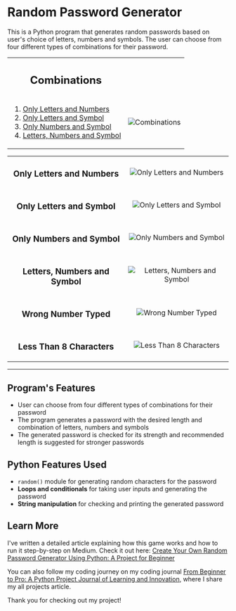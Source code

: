 # Random Password Generator

This is a Python program that generates random passwords based on user's choice of letters, numbers and symbols. The user can choose from four different types of combinations for their password.

<table>
<tr colspan="2">
<td align="center">

## Combinations

</td>
</tr>
<tr>
<td>

1. [Only Letters and Numbers](#ln "Goto Only Letters and Numbers")
2. [Only Letters and Symbol](#ls "Goto Only Letters and Symbol")
3. [Only Numbers and Symbol](#ns "Goto Only Numbers and Symbol")
4. [Letters, Numbers and Symbol](#lns "Goto Letters, Numbers and Symbol")
</td>

<td>

![Combinations](https://user-images.githubusercontent.com/29802859/221974942-c0257c45-cadd-440f-91fe-6fcbec6ace0b.png)

</td>
<tr>
</table>

<table>
<tr>
<td>
<h3 id="ln" align="center">Only Letters and Numbers</h3>
</td>

<td valign="middle" align="center">

![Only Letters and Numbers](https://user-images.githubusercontent.com/29802859/221973247-4ea804ca-2f16-4737-9a94-2e23d2840d00.png)

</td>
</tr>

<tr>
<td>
<h3 id="ln" align="center">Only Letters and Symbol</h3>
</td>

<td valign="middle" align="center">

![Only Letters and Symbol](https://user-images.githubusercontent.com/29802859/221974689-18640ce8-a43f-425b-a5ce-368a7dbc5162.png)

</td>
</tr>

<tr>
<td>
<h3 id="ns" align="center">Only Numbers and Symbol</h3>
</td>

<td valign="middle" align="center">

![Only Numbers and Symbol](https://user-images.githubusercontent.com/29802859/221974713-2ad19de6-f1a8-4271-a6ec-6fe2c221d6bf.png)

</td>
</tr>

<tr>
<td>
<h3 id="lns" align="center">Letters, Numbers and Symbol</h3>
</td>

<td valign="middle" align="center">

![Letters, Numbers and Symbol](https://user-images.githubusercontent.com/29802859/221974749-1f7b35c0-ead4-4bee-b004-0c448617e9e5.png)

</td>
</tr>

<tr>
<td>
<h3 align="center">Wrong Number Typed</h3>
</td>

<td valign="middle" align="center">

![Wrong Number Typed](https://user-images.githubusercontent.com/29802859/221948211-46830047-ab3d-487c-a264-73b8d6dbf246.png)

</td>
</tr>

<tr>
<td>
<h3 align="center">Less Than 8 Characters</h3>
</td>

<td valign="middle" align="center">

![Less Than 8 Characters](https://user-images.githubusercontent.com/29802859/221974897-891dee63-6c39-4d8a-ae70-a3f96dd333e7.png)

</td>
</tr>
</table>

---

## Program's Features

- User can choose from four different types of combinations for their password
- The program generates a password with the desired length and combination of letters, numbers and symbols
- The generated password is checked for its strength and recommended length is suggested for stronger passwords

## Python Features Used

- `random()` module for generating random characters for the password
- **Loops and conditionals** for taking user inputs and generating the password
- **String manipulation** for checking and printing the generated password

## Learn More

I've written a detailed article explaining how this game works and how to run it step-by-step on Medium. Check it out here: [Create Your Own Random Password Generator Using Python: A Project for Beginner](https://ajbrohi.medium.com/create-your-own-random-password-generator-using-python-a-project-for-beginner-239f6b1489f0)

You can also follow my coding journey on my coding journal [From Beginner to Pro: A Python Project Journal of Learning and Innovation](https://medium.com/@ajbrohi/from-beginner-to-pro-a-python-project-journal-of-learning-and-innovation-60ede797a9c3), where I share my all projects article.

Thank you for checking out my project!
